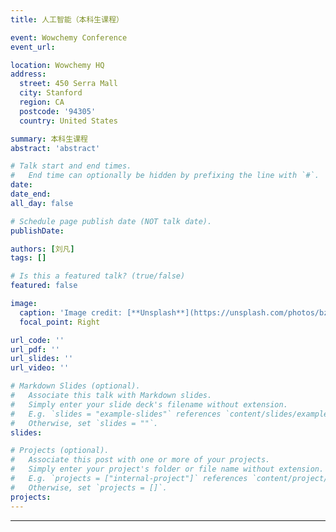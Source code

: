 ```yaml
---
title: 人工智能（本科生课程）

event: Wowchemy Conference
event_url:

location: Wowchemy HQ
address:
  street: 450 Serra Mall
  city: Stanford
  region: CA
  postcode: '94305'
  country: United States

summary: 本科生课程
abstract: 'abstract'

# Talk start and end times.
#   End time can optionally be hidden by prefixing the line with `#`.
date:
date_end:
all_day: false

# Schedule page publish date (NOT talk date).
publishDate:

authors: [刘凡]
tags: []

# Is this a featured talk? (true/false)
featured: false

image:
  caption: 'Image credit: [**Unsplash**](https://unsplash.com/photos/bzdhc5b3Bxs)'
  focal_point: Right

url_code: ''
url_pdf: ''
url_slides: ''
url_video: ''

# Markdown Slides (optional).
#   Associate this talk with Markdown slides.
#   Simply enter your slide deck's filename without extension.
#   E.g. `slides = "example-slides"` references `content/slides/example-slides.md`.
#   Otherwise, set `slides = ""`.
slides:

# Projects (optional).
#   Associate this post with one or more of your projects.
#   Simply enter your project's folder or file name without extension.
#   E.g. `projects = ["internal-project"]` references `content/project/deep-learning/index.md`.
#   Otherwise, set `projects = []`.
projects:
---
```


---
